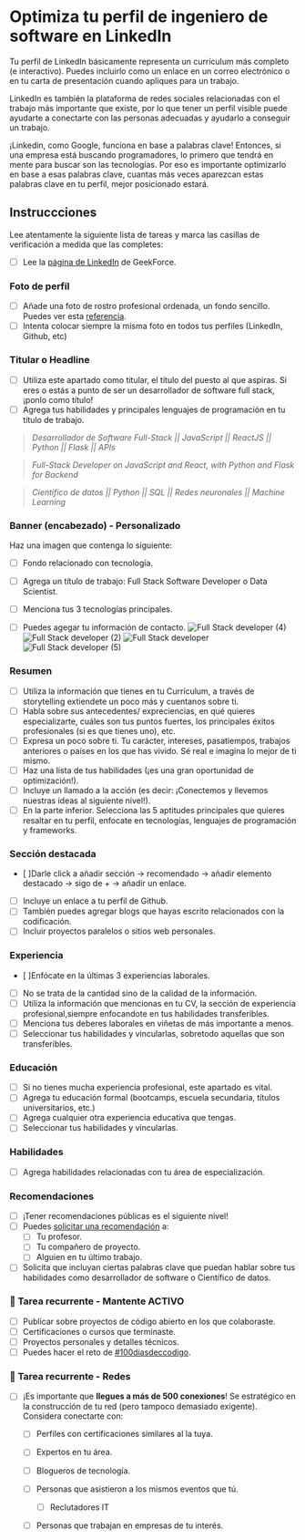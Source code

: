 # Optimiza tu perfil de ingeniero de software en LinkedIn

Tu perfil de LinkedIn básicamente representa un currículum más completo (e interactivo).
Puedes incluirlo como un enlace en un correo electrónico o en tu carta de presentación cuando apliques para un trabajo. 

LinkedIn es también la plataforma de redes sociales relacionadas con el trabajo más importante que existe, por lo que tener un perfil visible puede ayudarte a conectarte con las personas adecuadas y ayudarlo a conseguir un trabajo.

¡Linkedin, como Google, funciona en base a palabras clave! Entonces, si una empresa está buscando programadores, lo primero que tendrá en mente para buscar son las tecnologías. Por eso es importante optimizarlo en base a esas palabras clave, cuantas más veces aparezcan estas palabras clave en tu perfil, mejor posicionado estará.

## Instruccciones

Lee atentamente la siguiente lista de tareas y marca las casillas de verificación a medida que las completes:

- [ ] Lee la [página de LinkedIn](https://4geeksacademy.notion.site/LinkedIn-d3cf1c423aed49349edf14987a8c3ef9) de GeekForce. 

### **Foto de perfil**
- [ ] Añade una foto de rostro profesional ordenada, un fondo sencillo. Puedes ver esta [referencia](https://drive.google.com/file/d/1b6IEAjtpPhvfMZnWegeSnUteODofJH37/view?usp=sharing).
- [ ] Intenta colocar siempre la misma foto en todos tus perfiles (LinkedIn, Github, etc)

### **Titular o Headline**
- [ ] Utiliza este apartado como titular, el título del puesto al que aspiras. Si eres o estás a punto de ser un desarrollador de software full stack, ¡ponlo como título!
- [ ] Agrega tus habilidades y principales lenguajes de programación en tu título de trabajo.
> _Desarrollador de Software Full-Stack || JavaScript || ReactJS || Python || Flask || APIs_

> _Full-Stack Developer on JavaScript and React, with Python and Flask for Backend_

> _Científico de datos || Python || SQL || Redes neuronales || Machine Learning_

### Banner (encabezado) - Personalizado

Haz una imagen que contenga lo siguiente:

- [ ] Fondo relacionado con tecnología.
- [ ] Agrega un título de trabajo: Full Stack Software Developer o Data Scientist.
- [ ] Menciona tus 3 tecnologías principales.
- [ ] Puedes agegar tu información de contacto.
![Full Stack developer (4)](https://github.com/4GeeksAcademy/optimize-software-engineer-linkedin-profile/assets/116301809/c2e99bcc-448e-4d76-9028-71463e2aa2b1)
![Full Stack developer (2)](https://github.com/4GeeksAcademy/optimize-software-engineer-linkedin-profile/assets/116301809/aa756719-0230-42fb-bc3c-3b2dfe9a321c)
![Full Stack developer](https://github.com/4GeeksAcademy/optimize-software-engineer-linkedin-profile/assets/116301809/3d698e06-ec36-40d2-8e59-df921830faa5)
![Full Stack developer (5)](https://github.com/4GeeksAcademy/optimize-software-engineer-linkedin-profile/assets/116301809/4c36c0fd-7d28-46f7-a832-4eafcf41b052)



### Resumen

- [ ] Utiliza la información que tienes en tu Currículum, a través de storytelling extiendete un poco más y cuentanos sobre ti.
- [ ] Habla sobre sus antecedentes/ expreciencias, en qué quieres especializarte, cuáles son tus puntos fuertes, los principales éxitos profesionales (si es que tienes uno), etc.
- [ ] Expresa un poco sobre ti. Tu carácter, intereses, pasatiempos, trabajos anteriores o países en los que has vivido. Sé real e imagina lo mejor de ti mismo.
- [ ] Haz una lista de tus habilidades (¡es una gran oportunidad de optimización!).
- [ ] Incluye un llamado a la acción (es decir:  ¡Conectemos y llevemos nuestras ideas al siguiente nivel!).
- [ ] En la parte inferior. Selecciona las 5 aptitudes principales que quieres resaltar en tu perfil, enfocate en tecnologías, lenguajes de programación y frameworks.

### Sección destacada

- [ ]Darle click a añadir sección -> recomendado -> añadir elemento destacado -> sigo de + -> añadir un enlace.
- [ ] Incluye un enlace a tu perfil de Github.
- [ ] También puedes agregar blogs que hayas escrito relacionados con la codificación.
- [ ] Incluir proyectos paralelos o sitios web personales.

### Experiencia

- [ ]Enfócate en la últimas 3 experiencias laborales.
- [ ] No se trata de la cantidad sino de la calidad de la información.
- [ ] Utiliza la información que mencionas en tu CV, la sección de experiencia profesional,siempre enfocandote en tus habilidades transferibles.
- [ ] Menciona tus deberes laborales en viñetas de más importante a menos.
- [ ] Seleccionar tus habilidades y vincularlas, sobretodo aquellas que son transferibles.

### Educación

- [ ] Si no tienes mucha experiencia profesional, este apartado es vital.
- [ ] Agrega tu educación formal (bootcamps, escuela secundaria, títulos universitarios, etc.)
- [ ] Agrega cualquier otra experiencia educativa que tengas.
- [ ] Seleccionar tus habilidades y vincularlas.

### Habilidades

- [ ] Agrega habilidades relacionadas con tu área de especialización.

### Recomendaciones

- [ ] ¡Tener recomendaciones públicas es el siguiente nivel!
- [ ] Puedes [solicitar una recomendación](https://www.linkedin.com/help/linkedin/answer/a546682/request-a-recommendation?lang=es) a:
	- [ ] Tu profesor.
	- [ ] Tu compañero de proyecto.
	- [ ] Alguien en tu último trabajo.
- [ ] Solicita que incluyan ciertas palabras clave que puedan hablar sobre tus habilidades como desarrollador de software o Científico de datos.

### 🔄 Tarea recurrente - Mantente ACTIVO

- [ ] Publicar sobre proyectos de código abierto en los que colaboraste.
- [ ] Certificaciones o cursos que terminaste.
- [ ] Proyectos personales y detalles técnicos.
- [ ] Puedes hacer el reto de [#100diasdeccodigo](https://www.100daysofcode.com/).

### 🔄  Tarea recurrente - Redes

- [ ] ¡Es importante que **llegues a más de 500 conexiones**! Se estratégico en la construcción de tu red (pero tampoco demasiado exigente). Considera conectarte con:
	- [ ] Perfiles con certificaciones similares al la tuya.
	- [ ] Expertos en tu área.
	- [ ] Blogueros de tecnología.
	- [ ] Personas que asistieron a los mismos eventos que tú.
        - [ ] Reclutadores IT	 
	- [ ] Personas que trabajan en empresas de tu interés.

